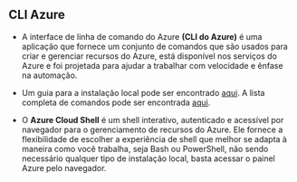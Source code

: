 ## CLI Azure

- A interface de linha de comando do Azure **(CLI do Azure)** é uma aplicação que fornece um conjunto de comandos que são usados para criar e gerenciar recursos do Azure, está disponível nos serviços do Azure e foi projetada para ajudar a trabalhar com velocidade e ênfase na automação. 

- Um guia para a instalação local pode ser encontrado [aqui](https://learn.microsoft.com/pt-br/cli/azure/install-azure-cli). A lista completa de comandos pode ser encontrada [aqui](https://learn.microsoft.com/en-us/cli/azure/reference-index?view=azure-cli-latest).

- O **Azure Cloud Shell** é um shell interativo, autenticado e acessível por navegador para o gerenciamento de recursos do Azure. Ele fornece a flexibilidade de escolher a experiência de shell que melhor se adapta à maneira como você trabalha, seja Bash ou PowerShell, não sendo necessário qualquer tipo de instalação local, basta acessar o painel Azure pelo navegador.
